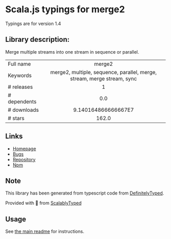 
# Scala.js typings for merge2

Typings are for version 1.4

## Library description:
Merge multiple streams into one stream in sequence or parallel.

|                    |                 |
| ------------------ | :-------------: |
| Full name          | merge2 |
| Keywords           | merge2, multiple, sequence, parallel, merge, stream, merge stream, sync |
| # releases         | 1 |
| # dependents       | 0.0 |
| # downloads        | 9.140164866666667E7 |
| # stars            | 162.0 |

## Links
- [Homepage](https://github.com/teambition/merge2)
- [Bugs](https://github.com/teambition/merge2/issues)
- [Repository](https://github.com/teambition/merge2)
- [Npm](https://www.npmjs.com/package/merge2)
    


## Note
This library has been generated from typescript code from [DefinitelyTyped](https://definitelytyped.org).

Provided with :purple_heart: from [ScalablyTyped](https://github.com/oyvindberg/ScalablyTyped)

## Usage
See [the main readme](../../readme.md) for instructions.


